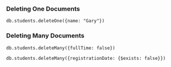 ### Deleting One Documents
```
db.students.deleteOne({name: "Gary"})
```
### Deleting Many Documents
```
db.students.deleteMany({fullTime: false})

db.students.deleteMany({registrationDate: {$exists: false}})
```